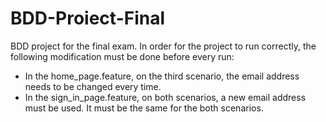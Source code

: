 # BDD-Proiect-Final
BDD project for the final exam. In order for the project to run correctly, the following modification must be done before every run:
- In the home_page.feature, on the third scenario, the email address needs to be changed every time.
- In the sign_in_page.feature, on both scenarios, a new email address must be used. It must be the same for the both scenarios.
